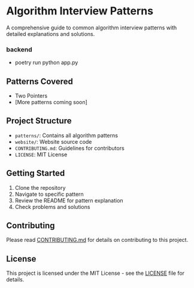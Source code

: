 # Algorithm Interview Patterns

A comprehensive guide to common algorithm interview patterns with detailed explanations and solutions.
### backend
- poetry run python app.py
## Patterns Covered
- Two Pointers
- [More patterns coming soon]

## Project Structure
- `patterns/`: Contains all algorithm patterns
- `website/`: Website source code
- `CONTRIBUTING.md`: Guidelines for contributors
- `LICENSE`: MIT License

## Getting Started
1. Clone the repository
2. Navigate to specific pattern
3. Review the README for pattern explanation
4. Check problems and solutions

## Contributing
Please read [CONTRIBUTING.md](CONTRIBUTING.md) for details on contributing to this project.

## License
This project is licensed under the MIT License - see the [LICENSE](LICENSE) file for details.
